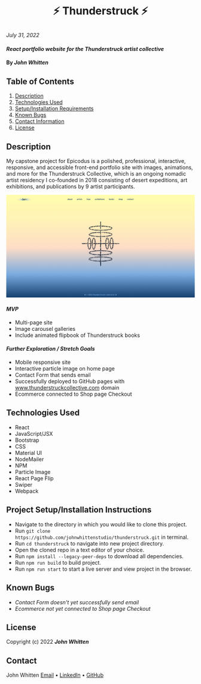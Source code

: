 # <p align="center"> ⚡ **Thunderstruck** ⚡ </p>

_July 31, 2022_

#### _React portfolio website for the Thunderstruck artist collective_

#### By _**John Whitten**_

## Table of Contents

1. [Description](#description)
2. [Technologies Used](#technologies)
3. [Setup/Installation Requirements](#setup)
4. [Known Bugs](#bugs)
5. [Contact Information](#contact)
6. [License](#license)

## Description <a id="description"></a>
My capstone project for Epicodus is a polished, professional, interactive, responsive, and accessible front-end portfolio site with images, animations, and more for the Thunderstruck Collective, which is an ongoing nomadic artist residency I co-founded in 2018 consisting of desert expeditions, art exhibitions, and publications by 9 artist participants.

<img src="./src/components/img/readme/TS-homePage.png">

#### _MVP_
- Multi-page site
- Image carousel galleries
- Include animated flipbook of Thunderstruck books

#### _Further Exploration / Stretch Goals_
- Mobile responsive site
- Interactive particle image on home page
- Contact Form that sends email
- Successfully deployed to GitHub pages with www.thunderstruckcollective.com domain
- Ecommerce connected to Shop page Checkout

<!-- ## Website Components Planning -->




## Technologies Used <a id="technologies"></a>
* React
* JavaScript/JSX
* Bootstrap
* CSS
* Material UI
* NodeMailer
* NPM
* Particle Image
* React Page Flip
* Swiper
* Webpack

## Project Setup/Installation Instructions <a id="setup"></a>
* Navigate to the directory in which you would like to clone this project.
* Run `git clone https://github.com/johnwhittenstudio/thunderstruck.git` in terminal.
* Run `cd thunderstruck` to navigate into new project directory.
* Open the cloned repo in a text editor of your choice.
* Run `npm install --legacy-peer-deps` to download all dependencies.
* Run `npm run build` to build project.
* Run `npm run start` to start a live server and view project in the browser.

## Known Bugs <a id="bugs"></a>
- _Contact Form doesn't yet successfully send email_
- _Ecommerce not yet connected to Shop page Checkout_

## License <a id="license"></a>
Copyright (c) 2022 _**John Whitten**_

## Contact <a id="contact"></a>
John Whitten [Email](mailto:johnwhitten.studio@gmail.com) • [LinkedIn](https://www.linkedin.com/in/johnwhitten-studio/) • [GitHub](https://github.com/johnwhittenstudio)
